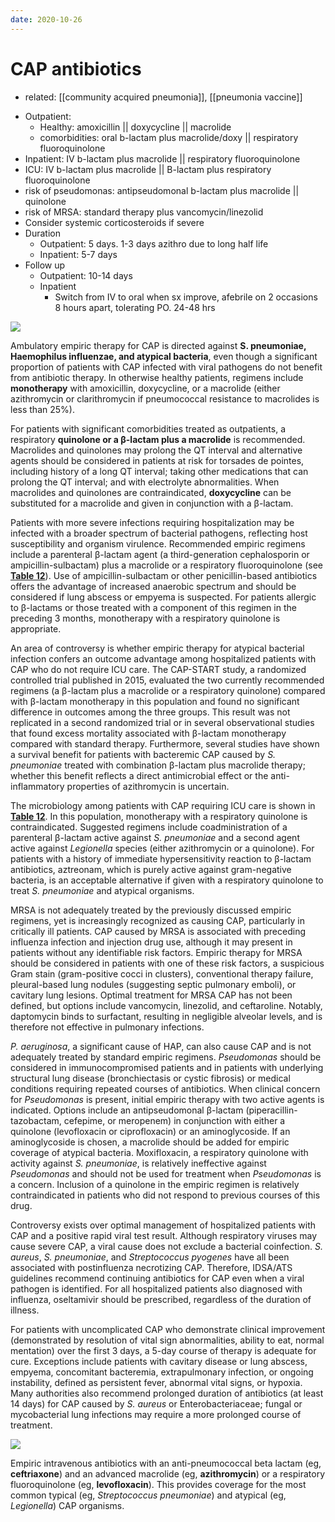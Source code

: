 ```yaml
---
date: 2020-10-26
---
```


# CAP antibiotics

- related: [[community acquired pneumonia]], [[pneumonia vaccine]]

<!-- CAP empiric abx and duration, outpatient vs inpatient vs ICU -->

- Outpatient:
	- Healthy: amoxicillin || doxycycline || macrolide
	- comorbidities: oral b-lactam plus macrolide/doxy || respiratory fluoroquinolone
- Inpatient: IV b-lactam plus macrolide || respiratory fluoroquinolone
- ICU: IV b-lactam plus macrolide || B-lactam plus respiratory fluoroquinolone
- risk of pseudomonas: antipseudomonal b-lactam plus macrolide || quinolone
- risk of MRSA: standard therapy plus vancomycin/linezolid
- Consider systemic corticosteroids if severe
- Duration
	- Outpatient: 5 days. 1-3 days azithro due to long half life
	- Inpatient: 5-7 days
- Follow up
	- Outpatient: 10-14 days
	- Inpatient
		- Switch from IV to oral when sx improve, afebrile on 2 occasions 8 hours apart, tolerating PO. 24-48 hrs

![](https://photos.thisispiggy.com/file/wikiFiles/20201026135046.png)

Ambulatory empiric therapy for CAP is directed against **S. pneumoniae, Haemophilus influenzae, and atypical bacteria**, even though a significant proportion of patients with CAP infected with viral pathogens do not benefit from antibiotic therapy. In otherwise healthy patients, regimens include **monotherapy** with amoxicillin, doxycycline, or a macrolide (either azithromycin or clarithromycin if pneumococcal resistance to macrolides is less than 25%).

For patients with significant comorbidities treated as outpatients, a respiratory **quinolone or a β-lactam plus a macrolide** is recommended. Macrolides and quinolones may prolong the QT interval and alternative agents should be considered in patients at risk for torsades de pointes, including history of a long QT interval; taking other medications that can prolong the QT interval; and with electrolyte abnormalities. When macrolides and quinolones are contraindicated, **doxycycline** can be substituted for a macrolide and given in conjunction with a β-lactam.

Patients with more severe infections requiring hospitalization may be infected with a broader spectrum of bacterial pathogens, reflecting host susceptibility and organism virulence. Recommended empiric regimens include a parenteral β-lactam agent (a third-generation cephalosporin or ampicillin-sulbactam) plus a macrolide or a respiratory fluoroquinolone (see **[Table 12][2]**). Use of ampicillin-sulbactam or other penicillin-based antibiotics offers the advantage of increased anaerobic spectrum and should be considered if lung abscess or empyema is suspected. For patients allergic to β-lactams or those treated with a component of this regimen in the preceding 3 months, monotherapy with a respiratory quinolone is appropriate.

An area of controversy is whether empiric therapy for atypical bacterial infection confers an outcome advantage among hospitalized patients with CAP who do not require ICU care. The CAP-START study, a randomized controlled trial published in 2015, evaluated the two currently recommended regimens (a β-lactam plus a macrolide or a respiratory quinolone) compared with β-lactam monotherapy in this population and found no significant difference in outcomes among the three groups. This result was not replicated in a second randomized trial or in several observational studies that found excess mortality associated with β-lactam monotherapy compared with standard therapy. Furthermore, several studies have shown a survival benefit for patients with bacteremic CAP caused by _S. pneumoniae_ treated with combination β-lactam plus macrolide therapy; whether this benefit reflects a direct antimicrobial effect or the anti-inflammatory properties of azithromycin is uncertain.

The microbiology among patients with CAP requiring ICU care is shown in **[Table 12][3]**. In this population, monotherapy with a respiratory quinolone is contraindicated. Suggested regimens include coadministration of a parenteral β-lactam active against _S. pneumoniae_ and a second agent active against _Legionella_ species (either azithromycin or a quinolone). For patients with a history of immediate hypersensitivity reaction to β-lactam antibiotics, aztreonam, which is purely active against gram-negative bacteria, is an acceptable alternative if given with a respiratory quinolone to treat _S. pneumoniae_ and atypical organisms.

MRSA is not adequately treated by the previously discussed empiric regimens, yet is increasingly recognized as causing CAP, particularly in critically ill patients. CAP caused by MRSA is associated with preceding influenza infection and injection drug use, although it may present in patients without any identifiable risk factors. Empiric therapy for MRSA should be considered in patients with one of these risk factors, a suspicious Gram stain (gram-positive cocci in clusters), conventional therapy failure, pleural-based lung nodules (suggesting septic pulmonary emboli), or cavitary lung lesions. Optimal treatment for MRSA CAP has not been defined, but options include vancomycin, linezolid, and ceftaroline. Notably, daptomycin binds to surfactant, resulting in negligible alveolar levels, and is therefore not effective in pulmonary infections.

_P. aeruginosa_, a significant cause of HAP, can also cause CAP and is not adequately treated by standard empiric regimens. _Pseudomonas_ should be considered in immunocompromised patients and in patients with underlying structural lung disease (bronchiectasis or cystic fibrosis) or medical conditions requiring repeated courses of antibiotics. When clinical concern for _Pseudomonas_ is present, initial empiric therapy with two active agents is indicated. Options include an antipseudomonal β-lactam (piperacillin-tazobactam, cefepime, or meropenem) in conjunction with either a quinolone (levofloxacin or ciprofloxacin) or an aminoglycoside. If an aminoglycoside is chosen, a macrolide should be added for empiric coverage of atypical bacteria. Moxifloxacin, a respiratory quinolone with activity against _S. pneumoniae_, is relatively ineffective against _Pseudomonas_ and should not be used for treatment when _Pseudomonas_ is a concern. Inclusion of a quinolone in the empiric regimen is relatively contraindicated in patients who did not respond to previous courses of this drug.

Controversy exists over optimal management of hospitalized patients with CAP and a positive rapid viral test result. Although respiratory viruses may cause severe CAP, a viral cause does not exclude a bacterial coinfection. _S. aureus_, _S. pneumoniae_, and _Streptococcus pyogenes_ have all been associated with postinfluenza necrotizing CAP. Therefore, IDSA/ATS guidelines recommend continuing antibiotics for CAP even when a viral pathogen is identified. For all hospitalized patients also diagnosed with influenza, oseltamivir should be prescribed, regardless of the duration of illness.

For patients with uncomplicated CAP who demonstrate clinical improvement (demonstrated by resolution of vital sign abnormalities, ability to eat, normal mentation) over the first 3 days, a 5-day course of therapy is adequate for cure. Exceptions include patients with cavitary disease or lung abscess, empyema, concomitant bacteremia, extrapulmonary infection, or ongoing instability, defined as persistent fever, abnormal vital signs, or hypoxia. Many authorities also recommend prolonged duration of antibiotics (at least 14 days) for CAP caused by _S. aureus_ or Enterobacteriaceae; fungal or mycobacterial lung infections may require a more prolonged course of treatment.

[1]: https://mksap18.acponline.org/app/topics/id/figures/mk18_b_id_f04

[2]: https://mksap18.acponline.org/app/topics/id/tables/mk18_b_id_t12

[3]: https://mksap18.acponline.org/app/topics/id/tables/mk18_b_id_t12

![](https://photos.thisispiggy.com/file/wikiFiles/image-20200119203959102.png)

Empiric intravenous antibiotics with an anti-pneumococcal beta lactam (eg, **ceftriaxone**) and an advanced macrolide (eg, **azithromycin**) or a respiratory fluoroquinolone (eg, **levofloxacin**). This provides coverage for the most common typical (eg, _Streptococcus pneumoniae_) and atypical (eg, _Legionella_) CAP organisms.
